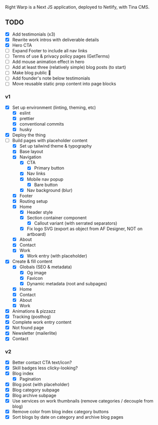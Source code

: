 Right Warp is a Next JS application, deployed to Netlify, with Tina CMS.

## TODO

- [x] Add testimonials (x3)
- [x] Rewrite work intros with deliverable details
- [x] Hero CTA
- [ ] Expand Footer to include all nav links
- [ ] Terms of use & privacy policy pages (GetTerms)
- [ ] Add mouse animation effect in hero
- [ ] Add at least three (relatively simple) blog posts (to start)
- [ ] Make blog public 🚀
- [ ] Add founder's note below testimonials
- [ ] Move reusable static prop content into page blocks

### v1

- [x] Set up environment (linting, theming, etc)
  - [x] eslint
  - [x] prettier
  - [x] conventional commits
  - [x] husky
- [x] Deploy the thing
- [ ] Build pages with placeholder content
  - [x] Set up tailwind theme & typography
  - [x] Base layout
  - [x] Navigation
    - [x] CTA
      - [x] Primary button
    - [x] Nav links
    - [x] Mobile nav popup
      - [x] Bare button
    - [x] Nav background (blur)
  - [x] Footer
  - [x] Routing setup
  - [x] Home
    - [x] Header style
    - [x] Section container component
      - [x] Callout variant (with serrated separators)
    - [x] Fix logo SVG (export as object from AF Designer, NOT on artboard)
  - [x] About
  - [x] Contact
  - [x] Work
    - [x] Work entry (with placeholder)
- [x] Create & fill content
  - [x] Globals (SEO & metadata)
    - [x] Og image
    - [x] Favicon
    - [x] Dynamic metadata (root and subpages)
  - [x] Home
  - [x] Contact
  - [x] About
  - [x] Work
- [x] Animations & pizzazz
- [x] Tracking (posthog)
- [x] Complete work entry content
- [x] Not found page
- [x] Newsletter (mailerlite)
- [x] Contact

### v2

- [x] Better contact CTA text/icon?
- [x] Skill badges less clicky-looking?
- [x] Blog index
  - [x] Pagination
- [x] Blog post (with placeholder)
- [x] Blog category subpage
- [x] Blog archive subpage
- [x] Use services on work thumbnails (remove categories / decouple from blog)
- [x] Remove color from blog index category buttons
- [x] Sort blogs by date on category and archive blog pages
